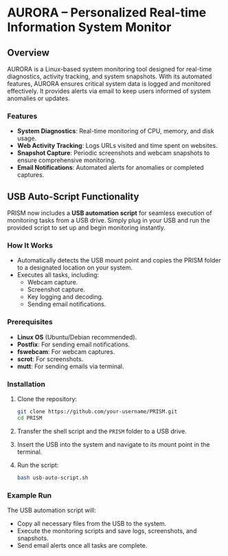 # AURORA – Personalized Real-time Information System Monitor

## Overview

AURORA is a Linux-based system monitoring tool designed for real-time diagnostics, activity tracking, and system snapshots. With its automated features, AURORA ensures critical system data is logged and monitored effectively. It provides alerts via email to keep users informed of system anomalies or updates.

### Features
- **System Diagnostics**: Real-time monitoring of CPU, memory, and disk usage.
- **Web Activity Tracking**: Logs URLs visited and time spent on websites.
- **Snapshot Capture**: Periodic screenshots and webcam snapshots to ensure comprehensive monitoring.
- **Email Notifications**: Automated alerts for anomalies or completed captures.

## USB Auto-Script Functionality
PRISM now includes a **USB automation script** for seamless execution of monitoring tasks from a USB drive. Simply plug in your USB and run the provided script to set up and begin monitoring instantly.

### How It Works
- Automatically detects the USB mount point and copies the PRISM folder to a designated location on your system.
- Executes all tasks, including:
  - Webcam capture.
  - Screenshot capture.
  - Key logging and decoding.
  - Sending email notifications.

### Prerequisites
- **Linux OS** (Ubuntu/Debian recommended).
- **Postfix**: For sending email notifications.
- **fswebcam**: For webcam captures.
- **scrot**: For screenshots.
- **mutt**: For sending emails via terminal.

### Installation
1. Clone the repository:
   ```bash
   git clone https://github.com/your-username/PRISM.git
   cd PRISM
   ```

2. Transfer the shell script and the `PRISM` folder to a USB drive.

3. Insert the USB into the system and navigate to its mount point in the terminal.

4. Run the script:
   ```bash
   bash usb-auto-script.sh
   ```

### Example Run
The USB automation script will:
- Copy all necessary files from the USB to the system.
- Execute the monitoring scripts and save logs, screenshots, and snapshots.
- Send email alerts once all tasks are complete.
